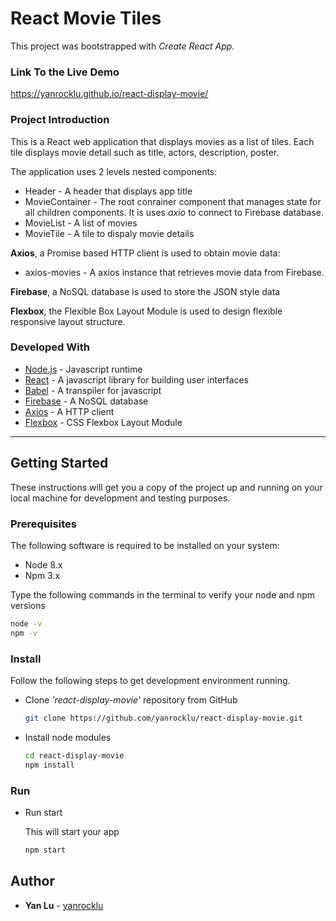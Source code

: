 # React Movie Tiles

This project was bootstrapped with *Create React App*.

### Link To the Live Demo

https://yanrocklu.github.io/react-display-movie/

### Project Introduction

This is a React web application that displays movies as a list of tiles. Each tile displays movie detail such as title, actors, description, poster.

The application uses 2 levels nested components:
* Header - A header that displays app title
* MovieContainer - The root conrainer component that manages state for all children components. It is uses _axio_ to connect to Firebase database.
* MovieList - A list of movies
* MovieTile - A tile to dispaly movie details

**Axios**, a Promise based HTTP client is used to obtain movie data:
* axios-movies - A axios instance that retrieves movie data from Firebase.

**Firebase**, a NoSQL database is used to store the JSON style data

**Flexbox**, the Flexible Box Layout Module is used to design flexible responsive layout structure.

### Developed With

* [Node.js](https://nodejs.org/en/) - Javascript runtime
* [React](https://reactjs.org/) - A javascript library for building user interfaces
* [Babel](https://babeljs.io/) - A transpiler for javascript
* [Firebase](https://firebase.google.com//) - A NoSQL database
* [Axios](https://www.axios.com/) - A HTTP client
* [Flexbox](https://www.w3schools.com/css/css3_flexbox.asp/) - CSS Flexbox Layout Module

---

## Getting Started

These instructions will get you a copy of the project up and running on your local machine for development and testing purposes.

### Prerequisites

The following software is required to be installed on your system:

* Node 8.x
* Npm 3.x

Type the following commands in the terminal to verify your node and npm versions

```bash
node -v
npm -v
```

### Install

Follow the following steps to get development environment running.

* Clone _'react-display-movie'_ repository from GitHub

  ```bash
  git clone https://github.com/yanrocklu/react-display-movie.git
  ```

* Install node modules

   ```bash
   cd react-display-movie
   npm install
   ```

### Run

* Run start

  This will start your app

  ```bash
  npm start
  ```

## Author

* **Yan Lu** - [yanrocklu](https://github.com/yanrocklu)